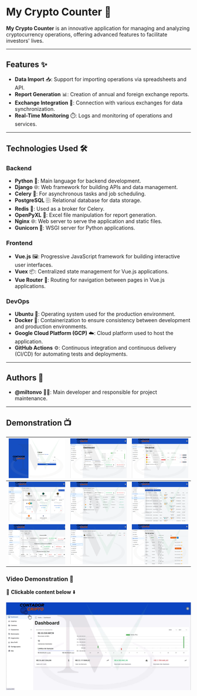 # My Crypto Counter 🚀

**My Crypto Counter** is an innovative application for managing and analyzing cryptocurrency operations, offering advanced features to facilitate investors' lives.

---

## Features ✨

- **Data Import** 📥: Support for importing operations via spreadsheets and API.
- **Report Generation** 📊: Creation of annual and foreign exchange reports.
- **Exchange Integration** 🔗: Connection with various exchanges for data synchronization.
- **Real-Time Monitoring** ⏱️: Logs and monitoring of operations and services.

---

## Technologies Used 🛠️

### Backend
- **Python** 🐍: Main language for backend development.
- **Django** 🌐: Web framework for building APIs and data management.
- **Celery** 🥬: For asynchronous tasks and job scheduling.
- **PostgreSQL** 🗄️: Relational database for data storage.
- **Redis** 🔴: Used as a broker for Celery.
- **OpenPyXL** 📑: Excel file manipulation for report generation.
- **Nginx** 🌐: Web server to serve the application and static files.
- **Gunicorn** 🦄: WSGI server for Python applications.

### Frontend
- **Vue.js** 🖼️: Progressive JavaScript framework for building interactive user interfaces.
- **Vuex** 📦: Centralized state management for Vue.js applications.
- **Vue Router** 🧭: Routing for navigation between pages in Vue.js applications.

### DevOps
- **Ubuntu** 🐧: Operating system used for the production environment.
- **Docker** 🐳: Containerization to ensure consistency between development and production environments.
- **Google Cloud Platform (GCP)** ☁️: Cloud platform used to host the application.
- **GitHub Actions** ⚙️: Continuous integration and continuous delivery (CI/CD) for automating tests and deployments.

---

## Authors 👥

- **@miltonvo** 👨‍💻: Main developer and responsible for project maintenance.

---

## Demonstration 📺

| ![Image 1](assets/1.png) | ![Image 2](assets/2.png) | ![Image 3](assets/3.png) |
|:------------------------:|:------------------------:|:------------------------:|
| ![Image 4](assets/4.png) | ![Image 5](assets/5.png) | ![Image 6](assets/6.png) |
| ![Image 7](assets/7.png) | ![Image 8](assets/8.png) | ![Image 9](assets/9.png) |

### Video Demonstration 🎥

🔗 **Clickable content below** ⬇️

[![Watch the video](assets/thumb.jpg)](https://youtu.be/isZ78dCjUoM)